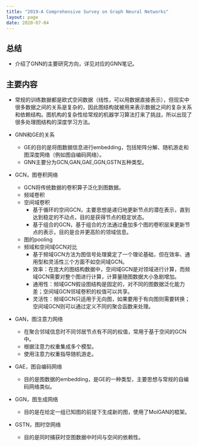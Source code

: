 ```yaml
---
title: "2019-A Comprehensive Survey on Graph Neural Networks"
layout: page
date: 2020-07-04
---
```


## 总结

- 介绍了GNN的主要研究方向，详见对应的GNN笔记。
 
## 主要内容

- 常规的训练数据都是欧式空间数据（线性，可以用数据直接表示），但现实中很多数据之间的关系是复杂的，因此图结构就被用来表示数据之间的复杂关系和依赖结构。图机构的复杂性给常规的机器学习算法打来了挑战，所以出现了很多处理图结构的深度学习方法。
- GNN和GE的关系
    - GE的目的是将图数据信息进行embedding，包括矩阵分解、随机游走和图深度网络（例如图自编码网络）。
    - GNN主要分为GCN,GAN,GAE,GGN,GSTN五种类型。
    
- GCN，图卷积网络
    - GCN将传统数据的卷积算子泛化到图数据。
    - 频域卷积
    - 空间域卷积
        - 基于循环的空间GCN，主要思想是递归地更新节点的潜在表示，直到达到稳定的不动点，目的是获得节点的稳定状态。
        - 基于组合的GCN，基于组合的方法通过叠加多个图的卷积层来更新节点的表示，目的是合并更高阶的领域信息。
    - 图的pooling
    - 频域和空间域GCN对比
        - 基于频域GCN方法为图信号处理奠定了一个理论基础，但在效率、通用型和灵活性三个方面不如空间域GCN。
        - 效率：在庞大的图结构数据中，空间域GCN是对领域进行计算，而频域GCN需要对整个图进行计算，计算量随图数据大小急剧增加。
        - 通用性：频域GCN假设图结构是固定的，对不同的图数据泛化能力差；空间域GCN邻域卷积的权值可以共享。
        - 灵活性：频域GCN只适用于无向图，如果要用于有向图则需要转换；空间域GCN则可以通过定义不同的聚合函数来处理。
        
- GAN，图注意力网络
    - 在聚合邻域信息时不同邻居节点有不同的权值，常用于基于空间的GCN中。
    - 根据注意力权重集成多个模型。
    - 使用注意力权重指导随机游走。
    
- GAE，图自编码网络
    - 目的是图数据的embedding，是GE的一种类型，主要思想与常规的自编码网络类似。
    
- GGN，图生成网络
    - 目的是在给定一组已知图的前提下生成新的图，使用了MolGAN的框架。
    
- GSTN，图时空网络
    - 目的是同时捕获时空图数据中时间与空间的依赖性。